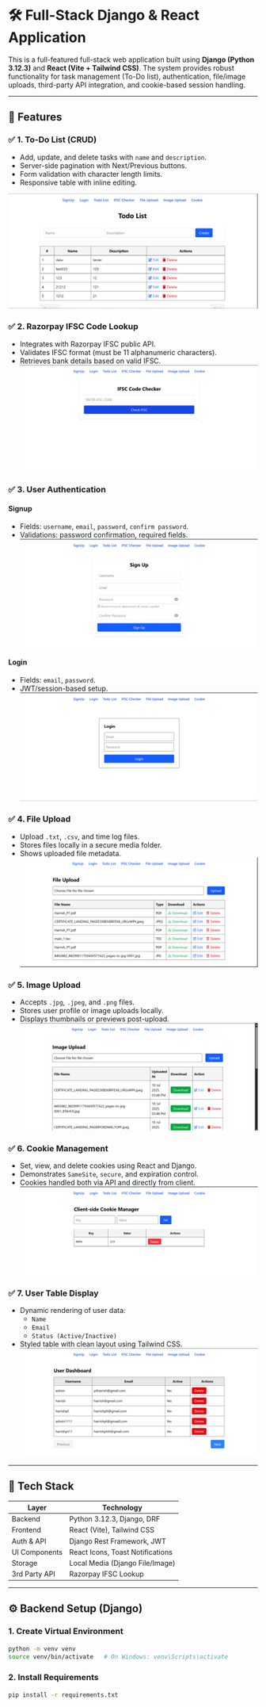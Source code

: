 # 🛠️ Full-Stack Django & React Application

This is a full-featured full-stack web application built using **Django (Python 3.12.3)** and **React (Vite + Tailwind CSS)**. The system provides robust functionality for task management (To-Do list), authentication, file/image uploads, third-party API integration, and cookie-based session handling.

---

## 📌 Features

### ✅ 1. To-Do List (CRUD)
- Add, update, and delete tasks with `name` and `description`.
- Server-side pagination with Next/Previous buttons.
- Form validation with character length limits.
- Responsive table with inline editing.

![Todo List UI](https://raw.githubusercontent.com/PTHARRISH/Tasks/main/media/uploads/images/Todolist.png)


### ✅ 2. Razorpay IFSC Code Lookup
- Integrates with Razorpay IFSC public API.
- Validates IFSC format (must be 11 alphanumeric characters).
- Retrieves bank details based on valid IFSC.
![Razorpay IFSC Code Lookup UI](https://raw.githubusercontent.com/PTHARRISH/Tasks/main/media/uploads/images/ifsc%20code.png)

### ✅ 3. User Authentication
#### Signup
- Fields: `username`, `email`, `password`, `confirm password`.
- Validations: password confirmation, required fields.
![User Authentication signup UI](https://raw.githubusercontent.com/PTHARRISH/Tasks/main/media/uploads/images/Signup.png)

#### Login
- Fields: `email`, `password`.
- JWT/session-based setup.
![Login UI](https://raw.githubusercontent.com/PTHARRISH/Tasks/main/media/uploads/images/Login.png)

### ✅ 4. File Upload
- Upload `.txt`, `.csv`, and time log files.
- Stores files locally in a secure media folder.
- Shows uploaded file metadata.
![File Upload UI](https://raw.githubusercontent.com/PTHARRISH/Tasks/main/media/uploads/images/file%20upload.png)

### ✅ 5. Image Upload
- Accepts `.jpg`, `.jpeg`, and `.png` files.
- Stores user profile or image uploads locally.
- Displays thumbnails or previews post-upload.
![Image Upload UI](https://raw.githubusercontent.com/PTHARRISH/Tasks/main/media/uploads/images/image%20upload.png)

### ✅ 6. Cookie Management
- Set, view, and delete cookies using React and Django.
- Demonstrates `SameSite`, `secure`, and expiration control.
- Cookies handled both via API and directly from client.
![Cookie UI](https://raw.githubusercontent.com/PTHARRISH/Tasks/main/media/uploads/images/Cookie.png)

### ✅ 7. User Table Display
- Dynamic rendering of user data:
  - `Name`
  - `Email`
  - `Status (Active/Inactive)`
- Styled table with clean layout using Tailwind CSS.
![User Table Display UI](https://raw.githubusercontent.com/PTHARRISH/Tasks/main/media/uploads/images/Dashboard.png)

---

## 🧰 Tech Stack

| Layer        | Technology                    |
|--------------|-------------------------------|
| Backend      | Python 3.12.3, Django, DRF     |
| Frontend     | React (Vite), Tailwind CSS     |
| Auth & API   | Django Rest Framework, JWT     |
| UI Components| React Icons, Toast Notifications |
| Storage      | Local Media (Django File/Image) |
| 3rd Party API| Razorpay IFSC Lookup           |

---

## ⚙️ Backend Setup (Django)

### 1. Create Virtual Environment

```bash
python -m venv venv
source venv/bin/activate   # On Windows: venv\Scripts\activate
```

### 2. Install Requirements
```bash
pip install -r requirements.txt
```
